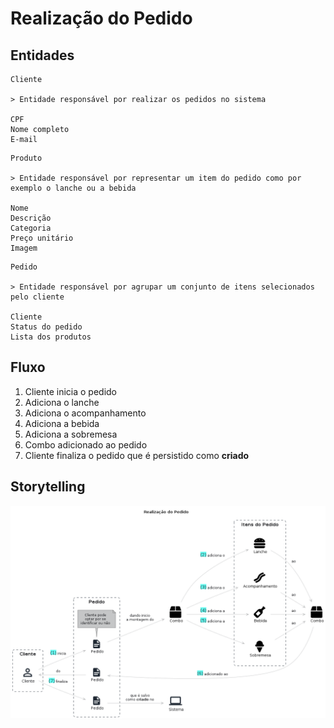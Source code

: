 # Realização do Pedido

## Entidades

```
Cliente

> Entidade responsável por realizar os pedidos no sistema

CPF
Nome completo
E-mail
```

```
Produto

> Entidade responsável por representar um item do pedido como por exemplo o lanche ou a bebida

Nome
Descrição
Categoria
Preço unitário
Imagem
```

```
Pedido

> Entidade responsável por agrupar um conjunto de itens selecionados pelo cliente

Cliente
Status do pedido
Lista dos produtos
```

## Fluxo

1. Cliente inicia o pedido
2. Adiciona o lanche
3. Adiciona o acompanhamento
4. Adiciona a bebida
5. Adiciona a sobremesa
6. Combo adicionado ao pedido
7. Cliente finaliza o pedido que é persistido como **criado**

## Storytelling

![fluxo_storytelling](./realizacao_pedido.png)